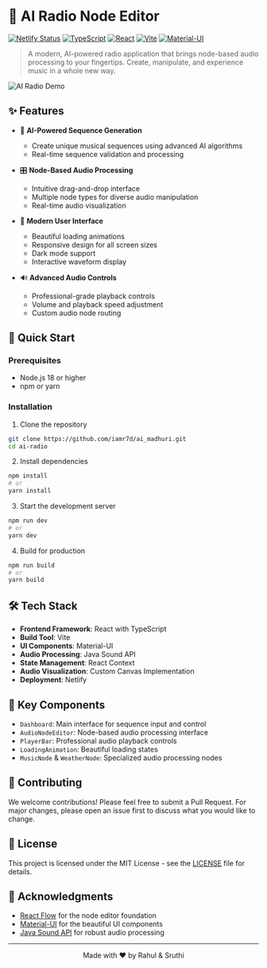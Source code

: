 # 🎵 AI Radio Node Editor

[![Netlify Status](https://api.netlify.com/api/v1/badges/your-site-id/deploy-status)](https://app.netlify.com/sites/ai-madhuri)
[![TypeScript](https://img.shields.io/badge/TypeScript-007ACC?style=flat&logo=typescript&logoColor=white)](https://www.typescriptlang.org/)
[![React](https://img.shields.io/badge/React-20232A?style=flat&logo=react&logoColor=61DAFB)](https://reactjs.org/)
[![Vite](https://img.shields.io/badge/Vite-646CFF?style=flat&logo=vite&logoColor=white)](https://vitejs.dev/)
[![Material-UI](https://img.shields.io/badge/Material--UI-0081CB?style=flat&logo=material-ui&logoColor=white)](https://mui.com/)

> A modern, AI-powered radio application that brings node-based audio processing to your fingertips. Create, manipulate, and experience music in a whole new way.

![AI Radio Demo](demo.gif)

## ✨ Features

- 🤖 **AI-Powered Sequence Generation**
  - Create unique musical sequences using advanced AI algorithms
  - Real-time sequence validation and processing

- 🎛️ **Node-Based Audio Processing**
  - Intuitive drag-and-drop interface
  - Multiple node types for diverse audio manipulation
  - Real-time audio visualization

- 🎨 **Modern User Interface**
  - Beautiful loading animations
  - Responsive design for all screen sizes
  - Dark mode support
  - Interactive waveform display

- 🔊 **Advanced Audio Controls**
  - Professional-grade playback controls
  - Volume and playback speed adjustment
  - Custom audio node routing

## 🚀 Quick Start

### Prerequisites

- Node.js 18 or higher
- npm or yarn

### Installation

1. Clone the repository
```bash
git clone https://github.com/iamr7d/ai_madhuri.git
cd ai-radio
```

2. Install dependencies
```bash
npm install
# or
yarn install
```

3. Start the development server
```bash
npm run dev
# or
yarn dev
```

4. Build for production
```bash
npm run build
# or
yarn build
```

## 🛠️ Tech Stack

- **Frontend Framework**: React with TypeScript
- **Build Tool**: Vite
- **UI Components**: Material-UI
- **Audio Processing**: Java Sound API
- **State Management**: React Context
- **Audio Visualization**: Custom Canvas Implementation
- **Deployment**: Netlify

## 🌟 Key Components

- `Dashboard`: Main interface for sequence input and control
- `AudioNodeEditor`: Node-based audio processing interface
- `PlayerBar`: Professional audio playback controls
- `LoadingAnimation`: Beautiful loading states
- `MusicNode` & `WeatherNode`: Specialized audio processing nodes

## 🤝 Contributing

We welcome contributions! Please feel free to submit a Pull Request. For major changes, please open an issue first to discuss what you would like to change.

## 📝 License

This project is licensed under the MIT License - see the [LICENSE](LICENSE) file for details.

## 🙏 Acknowledgments

- [React Flow](https://reactflow.dev/) for the node editor foundation
- [Material-UI](https://mui.com/) for the beautiful UI components
- [Java Sound API](https://docs.oracle.com/en/java/javase/11/docs/api/java.desktop/javax/sound/sampled/package-summary.html) for robust audio processing

---

<p align="center">Made with ❤️ by Rahul & Sruthi</p>
